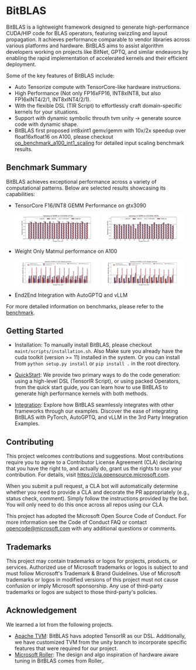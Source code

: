 # BitBLAS

BitBLAS is a lightweight framework designed to generate high-performance CUDA/HIP code for BLAS operators, featuring swizzling and layout propagation. It achieves performance comparable to vendor libraries across various platforms and hardware. BitBLAS aims to assist algorithm developers working on projects like BitNet, GPTQ, and similar endeavors by enabling the rapid implementation of accelerated kernels and their efficient deployment.

Some of the key features of BitBLAS include:
  - Auto Tensorize compute with TensorCore-like hardware instructions.
  - High Performance (Not only FP16xFP16, INT8xINT8, but also FP16xINT4/2/1, INT8xINT4/2/1).
  - With the flexible DSL (TIR Script) to effortlessly craft domain-specific kernels for your situations.
  - Support with dynamic symbolic throuth tvm unity -> generate source code with dynamic shape.
  - BitBLAS first proposed int8xint1 gemv/gemm with 10x/2x speedup over float16xfloat16 on A100, please checkout [op_benchmark_a100_int1_scaling](images/figures/op_benchmark_a100_int1_scaling.png) for detailed input scaling benchmark results.


## Benchmark Summary

BitBLAS achieves exceptional performance across a variety of computational patterns. Below are selected results showcasing its capabilities:

- TensorCore F16/INT8 GEMM Performance on gtx3090

  <div>
    <img src="./images/figures/op_benchmark_3090_fp16_gemm.png" alt="gemm fp16 performance on 3090" style="width: 48%;" />
    <img src="./images/figures/op_benchmark_3090_s8_gemm.png" alt="gemm int8 performance on 3090" style="width: 48%;" />
  </div>

- Weight Only Matmul performance on A100

  <div>
    <img src="./images/figures/op_benchmark_a100_wq_gemv.png" alt="gemm weight only performance on A100" style="width: 48%;" />
    <img src="./images/figures/op_benchmark_a100_wq_gemm.png" alt="gemm weight only performance on A100" style="width: 48%;" />
  </div>

- End2End Integration with AutoGPTQ and vLLM


For more detailed information on benchmarks, please refer to the [benchmark](./benchmark/README.md).

## Getting Started

- Installation:
  To manually install BitBLAS, please checkout `maint/scripts/installation.sh`. Also Make sure you already have the cuda toolkit (version >= 11) installed in the system. Or you can install from `python setup.py install` or `pip install .` in the root directory. 

- [QuickStart](./docs/QuickStart.md): We provide two primary ways to do the code generation: using a high-level DSL (TensorIR Script), or using packed Operators, from the quick start guide, you can learn how to use BitBLAS to generate high performance kernels with both methods.

- [Integration](./integration/): Explore how BitBLAS seamlessly integrates with other frameworks through our examples. Discover the ease of integrating BitBLAS with PyTorch, AutoGPTQ, and vLLM in the 3rd Party Integration Examples.

## Contributing

This project welcomes contributions and suggestions. Most contributions require you to agree to a Contributor License Agreement (CLA) declaring that you have the right to, and actually do, grant us the rights to use your contribution. For details, visit https://cla.opensource.microsoft.com.

When you submit a pull request, a CLA bot will automatically determine whether you need to provide a CLA and decorate the PR appropriately (e.g., status check, comment). Simply follow the instructions provided by the bot. You will only need to do this once across all repos using our CLA.

This project has adopted the Microsoft Open Source Code of Conduct. For more information see the Code of Conduct FAQ or contact opencode@microsoft.com with any additional questions or comments.

## Trademarks

This project may contain trademarks or logos for projects, products, or services. Authorized use of Microsoft trademarks or logos is subject to and must follow Microsoft's Trademark & Brand Guidelines. Use of Microsoft trademarks or logos in modified versions of this project must not cause confusion or imply Microsoft sponsorship. Any use of third-party trademarks or logos are subject to those third-party's policies.

## Acknowledgement

We learned a lot from the following projects.

- [Apache TVM](https://github.com/apache/tvm): BitBLAS havs adopted TensorIR as our DSL. Additionally, we have customized TVM from the unity branch to incorporate specific features that were required for our project.
- [Microsoft Roller](https://github.com/microsoft/nnfusion/tree/roller): The design and algo inspiration of hardware aware tuning in BitBLAS comes from Roller,.
